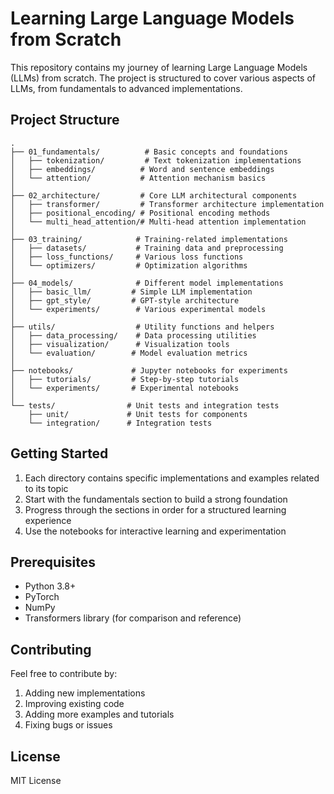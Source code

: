 # Learning Large Language Models from Scratch

This repository contains my journey of learning Large Language Models (LLMs) from scratch. The project is structured to cover various aspects of LLMs, from fundamentals to advanced implementations.

## Project Structure

```
.
├── 01_fundamentals/          # Basic concepts and foundations
│   ├── tokenization/         # Text tokenization implementations
│   ├── embeddings/          # Word and sentence embeddings
│   └── attention/           # Attention mechanism basics
│
├── 02_architecture/         # Core LLM architectural components
│   ├── transformer/         # Transformer architecture implementation
│   ├── positional_encoding/ # Positional encoding methods
│   └── multi_head_attention/# Multi-head attention implementation
│
├── 03_training/            # Training-related implementations
│   ├── datasets/           # Training data and preprocessing
│   ├── loss_functions/     # Various loss functions
│   └── optimizers/         # Optimization algorithms
│
├── 04_models/              # Different model implementations
│   ├── basic_llm/         # Simple LLM implementation
│   ├── gpt_style/         # GPT-style architecture
│   └── experiments/        # Various experimental models
│
├── utils/                  # Utility functions and helpers
│   ├── data_processing/    # Data processing utilities
│   ├── visualization/      # Visualization tools
│   └── evaluation/        # Model evaluation metrics
│
├── notebooks/             # Jupyter notebooks for experiments
│   ├── tutorials/         # Step-by-step tutorials
│   └── experiments/       # Experimental notebooks
│
└── tests/                # Unit tests and integration tests
    ├── unit/             # Unit tests for components
    └── integration/      # Integration tests
```

## Getting Started

1. Each directory contains specific implementations and examples related to its topic
2. Start with the fundamentals section to build a strong foundation
3. Progress through the sections in order for a structured learning experience
4. Use the notebooks for interactive learning and experimentation

## Prerequisites

- Python 3.8+
- PyTorch
- NumPy
- Transformers library (for comparison and reference)

## Contributing

Feel free to contribute by:
1. Adding new implementations
2. Improving existing code
3. Adding more examples and tutorials
4. Fixing bugs or issues

## License

MIT License 